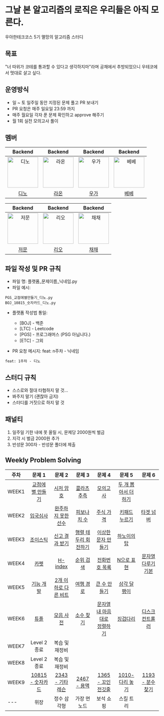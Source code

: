 # 그날 본 알고리즘의 로직은 우리들은 아직 모른다.

우아한테크코스 5기 멸망의 알고리즘 스터디

## 목표

"너 따위가 코테를 통과할 수 있다고 생각하지마"라며 공채에서 추방되었으니 우테코에서 멋대로 살고 싶다.

## 운영방식

- 일 ~ 토 일주일 동안 지정된 문제 풀고 PR 보내기
- PR 요청은 매주 일요일 23:59 까지 
- 매주 월요일 각자 푼 문제 확인하고 approve 해주기
- 월 1회 실전 모의고사 풀이
 

## 멤버

|                                         Backend                                          |                                         Backend                                          |                                         Backend                                          |                                         Backend                                         |
| :--------------------------------------------------------------------------------------: | :--------------------------------------------------------------------------------------: | :--------------------------------------------------------------------------------------: | :-------------------------------------------------------------------------------------: |
| <img src="https://avatars.githubusercontent.com/u/77482065?v=4" width=100px alt="디노"/> | <img src="https://avatars.githubusercontent.com/u/64852591?v=4" width=100px alt="라온"/> | <img src="https://avatars.githubusercontent.com/u/91244090?v=4" width=100px alt="우가"/>|<img src="https://avatars.githubusercontent.com/u/94087228?v=4" width=100px alt="베베"/>  |
|                       [디노](https://github.com/jjongwa)                        |                         [라온](https://github.com/mcodnjs)                             |                            [우가](https://github.com/wugawuga)                              |                          [베베](https://github.com/wonyongChoi05)                                  |

|                                        Backend                                         |                                        Backend                                         |              Backend               |
|:--------------------------------------------------------------------------------------:|:--------------------------------------------------------------------------------------:|:----------------------------------:| 
| <img src="https://avatars.githubusercontent.com/u/51906604?v=4" width=100px alt="저문"/> | <img src="https://avatars.githubusercontent.com/u/89302528?v=4" width=100px alt="리오"/> | <img src="https://avatars.githubusercontent.com/u/80631952?v=4" width=100px alt="채채"/> |
|                            [저문](https://github.com/jeomxon)                            |                            [리오](https://github.com/Jaeyoung22)                            |               [채채](https://github.com/chaewon121)               |


## 파일 작성 및 PR 규칙
- 파일 명: 플랫폼_문제이름_닉네임.py
- 파일 예시:

```
PGS_교점에별만들기_디노.py
BOJ_10815_숫자카드_디노.py
```

- 플랫폼 작성법 통일: 
  * [BOJ] - 백준
  * [LTC] - Leetcode
  * [PGS] - 프로그래머스 (PSG 아닙니다.)
  * [ETC] - 그외


- PR 요청 메시지: feat: n주차 - 닉네임
```
feat: 1주차 - 디노
```

## 스터디 규칙
- 스스로와 절대 타협하지 말 것…
- 봐주지 말기 (괜찮아 금지)
- 스터디를 거짓으로 하지 말 것

## 패널티

1. 일주일 기한 내에 못 올릴 시, 문제당 2000원씩 벌금
2. 지각 시 벌금 2000원 추가
3. 반성문 300자 - 반성문 폴더에 제출


## Weekly Problem Solving
| **주차** | **문제 1**      | **문제 2**       | **문제 3**   | **문제 4**  | **문제 5**        | **문제 6**        |
|----|:----:|:----:|:----:|:----:|:----:|:----:|
| WEEK1  | [교점에 별 만들기](https://school.programmers.co.kr/learn/courses/30/lessons/87377) | [시저 암호](https://school.programmers.co.kr/learn/courses/30/lessons/12926)      | [콜라츠 추측](https://school.programmers.co.kr/learn/courses/30/lessons/12943) | [모의고사](https://school.programmers.co.kr/learn/courses/30/lessons/42840)  | [두 개 뽑아서 더하기](https://school.programmers.co.kr/learn/courses/30/lessons/68644) |
| WEEK2  | [입국심사](https://school.programmers.co.kr/learn/courses/30/lessons/43238)      | [완주하지 못한 선수](https://school.programmers.co.kr/learn/courses/30/lessons/42576) | [피보나치 수](https://school.programmers.co.kr/learn/courses/30/lessons/12945) | [주식 가격](https://school.programmers.co.kr/learn/courses/30/lessons/42584) | [키패드 누르기](https://school.programmers.co.kr/learn/courses/30/lessons/67256)     |  [타겟 넘버](https://school.programmers.co.kr/learn/courses/30/lessons/43165) |
| WEEK3 | [조이스틱](https://school.programmers.co.kr/learn/courses/30/lessons/42860) | [신고 결과 받기](https://school.programmers.co.kr/learn/courses/30/lessons/92334)  | [행렬 테두리 회전하기](https://school.programmers.co.kr/learn/courses/30/lessons/77485)  | [이상한 문자 만들기](https://school.programmers.co.kr/learn/courses/30/lessons/12930)   | [하노이의 탑](https://school.programmers.co.kr/learn/courses/30/lessons/12946) |  |
| WEEK4 | [카펫](https://school.programmers.co.kr/learn/courses/30/lessons/42842) | [H-index](https://school.programmers.co.kr/learn/courses/30/lessons/42747) | [순위 검색](https://school.programmers.co.kr/learn/courses/30/lessons/72412) | [전화번호 목록](https://school.programmers.co.kr/learn/courses/30/lessons/42577) | [N으로 표현](https://school.programmers.co.kr/learn/courses/30/lessons/42895) | [문자열 다루기 기본](https://school.programmers.co.kr/learn/courses/30/lessons/12918) |
| WEEK5 | [기능 개발](https://school.programmers.co.kr/learn/courses/30/lessons/42586) | [2개 이하로 다른 비트](https://school.programmers.co.kr/learn/courses/30/lessons/77885) | [여행 경로](https://school.programmers.co.kr/learn/courses/30/lessons/43164) | [큰 수 만들기](https://school.programmers.co.kr/learn/courses/30/lessons/42883) | [삼각 달팽이](https://school.programmers.co.kr/learn/courses/30/lessons/68645) |  |
| WEEK6 | [튜플](https://school.programmers.co.kr/learn/courses/30/lessons/64065) | [모음 사전](https://school.programmers.co.kr/learn/courses/30/lessons/84512) | [소수 찾기](https://school.programmers.co.kr/learn/courses/30/lessons/42839) | [문자열 내 마음대로<br>정렬하기](https://school.programmers.co.kr/learn/courses/30/lessons/12915) | [징검다리](https://school.programmers.co.kr/learn/courses/30/lessons/43236) | [디스크 컨트롤러](https://school.programmers.co.kr/learn/courses/30/lessons/42627) |
| WEEK7 | Level 2 종료 | 복습 및 재정비 |  |  |  |  |
| WEEK8 | Level 2 종료 | 복습 및 재정비 |  |  |  |  |
| WEEK9 | [10815 - 숫자카드](https://www.acmicpc.net/problem/10815) | [2343 - 기타 레슨](https://www.acmicpc.net/problem/2343) | [2467 - 용액](https://www.acmicpc.net/problem/2467) | [1365 - 꼬인 전깃줄](https://www.acmicpc.net/problem/1365) | [1010- 다리 놓기](https://www.acmicpc.net/problem/1010) | [1193 - 분수 찾기](https://www.acmicpc.net/problem/1193) |
| --- | 위장 | 정수 삼각형 | 가장 먼 노드 | 보석 쇼핑 | 스킬 트리 |  |
